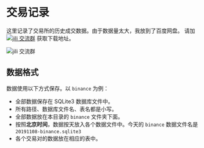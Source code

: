 # 交易记录

这里记录了交易所的历史成交数据。由于数据量太大，我放到了百度网盘。
请加
<a target="_blank" href="//shang.qq.com/wpa/qunwpa?idkey=7f61280435c41608fb8cb96cf8af7d31ef0007c44b223c9e3596ce84dec329bc"><img border="0" src="https://img.shields.io/badge/QQ%20群-23%2053%2000%2093-blue.svg" alt="jili 交流群" title="jili 交流群"></a> 获取下载地址。

![jili 交流群](https://user-images.githubusercontent.com/6028869/68080839-5d677700-fe3e-11e9-9e1d-9eeb71e5832c.jpg)

## 数据格式

数据使用以下方式保存。以 `binance` 为例：

- 全部数据保存在 SQLite3 数据库文件中。
- 所有路径、数据库文件名、表名都是小写。
- 全部数据放在本目录的 `binance` 文件夹下面。
- 按照**北京时间**，数据按天放入各个数据文件中。今天的 `binance` 数据文件名是 `20191108-binance.sqlite3`
- 各个交易对的数据放在相应的表中。

<!-- TODO: 提供工具，把每天的汇总成一个文件，并计算相关的表 -->
